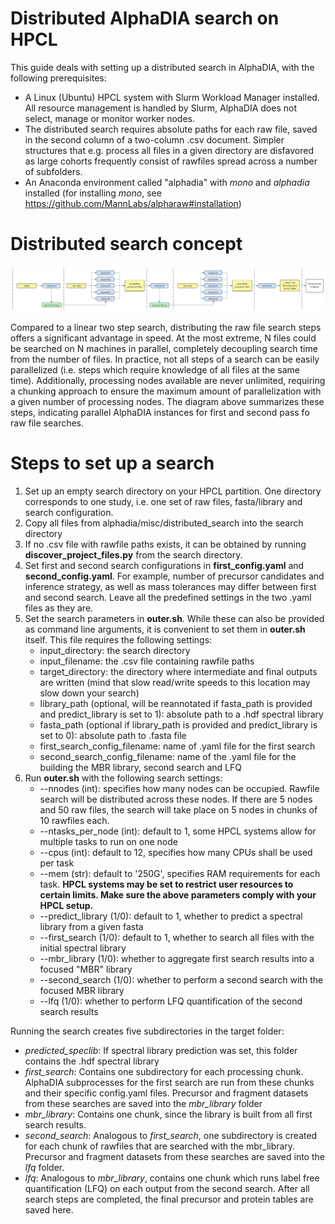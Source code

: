 Distributed AlphaDIA search on HPCL
=================================================

This guide deals with setting up a distributed search in AlphaDIA, with the following prerequisites:
- A Linux (Ubuntu) HPCL system with Slurm Workload Manager installed. All resource management is handled by Slurm, AlphaDIA does not select, manage or monitor worker nodes.
- The distributed search requires absolute paths for each raw file, saved in the second column of a two-column .csv document. Simpler structures that e.g. process all files in a given directory are disfavored as large cohorts frequently consist of rawfiles spread across a number of subfolders.
- An Anaconda environment called "alphadia" with _mono_ and _alphadia_ installed (for installing _mono_, see https://github.com/MannLabs/alpharaw#installation)

Distributed search concept
==========================

![Distributed_Search](../../assets/distributed_search_schematic.svg)

Compared to a linear two step search, distributing the raw file search steps offers a significant advantage in speed. At the most extreme, N files could be searched on N machines in parallel, completely decoupling search time from the number of files. In practice, not all steps of a search can be easily parallelized (i.e. steps which require knowledge of all files at the same time). Additionally, processing nodes available are never unlimited, requiring a chunking approach to ensure the maximum amount of parallelization with a given number of processing nodes. The diagram above summarizes these steps, indicating parallel AlphaDIA instances for first and second pass fo raw file searches.

Steps to set up a search
========================

1. Set up an empty search directory on your HPCL partition. One directory corresponds to one study, i.e. one set of raw files, fasta/library and search configuration.
2. Copy all files from alphadia/misc/distributed_search into the search directory
3. If no .csv file with rawfile paths exists, it can be obtained by running **discover_project_files.py** from the search directory.
4. Set first and second search configurations in **first_config.yaml** and **second_config.yaml**. For example, number of precursor candidates and inference strategy, as well as mass tolerances may differ between first and second search.
Leave all the predefined settings in the two .yaml files as they are.
5. Set the search parameters in **outer.sh**. While these can also be provided as command line arguments, it is convenient to set them in **outer.sh** itself. This file requires the following settings:
    - input_directory: the search directory
    - input_filename: the .csv file containing rawfile paths
    - target_directory: the directory where intermediate and final outputs are written (mind that slow read/write speeds to this location may slow down your search)
    - library_path (optional, will be reannotated if fasta_path is provided and predict_library is set to 1): absolute path to a .hdf spectral library
    - fasta_path (optional if library_path is provided and predict_library is set to 0): absolute path to .fasta file
    - first_search_config_filename: name of .yaml file for the first search
    - second_search_config_filename: name of the .yaml file for the building the MBR library, second search and LFQ
6. Run **outer.sh** with the following search settings:
    - --nnodes (int): specifies how many nodes can be occupied. Rawfile search will be distributed across these nodes. If there are 5 nodes and 50 raw files, the search will take place on 5 nodes in chunks of 10 rawfiles each.
    - --ntasks_per_node (int): default to 1, some HPCL systems allow for multiple tasks to run on one node
    - --cpus (int): default to 12, specifies how many CPUs shall be used per task
    - --mem (str): default to '250G', specifies RAM requirements for each task.
    **HPCL systems may be set to restrict user resources to certain limits. Make sure the above parameters comply with your HPCL setup.**
    - --predict_library (1/0): default to 1, whether to predict a spectral library from a given fasta
    - --first_search (1/0): default to 1, whether to search all files with the initial spectral library
    - --mbr_library (1/0): whether to aggregate first search results into a focused "MBR" library
    - --second_search (1/0): whether to perform a second search with the focused MBR library
    - --lfq (1/0): whether to perform LFQ quantification of the second search results

Running the search creates five subdirectories in the target folder:

- _predicted_speclib_: If spectral library prediction was set, this folder contains the .hdf spectral library
- _first_search_: Contains one subdirectory for each processing chunk. AlphaDIA subprocesses for the first search are run from these chunks and their specific config.yaml files. Precursor and fragment datasets from these searches are saved into the _mbr_library_ folder
- _mbr_library_: Contains one chunk, since the library is built from all first search results.
- _second_search_: Analogous to _first_search_, one subdirectory is created for each chunk of rawfiles that are searched with the mbr_library. Precursor and fragment datasets from these searches are saved into the _lfq_ folder.
- _lfq_: Analogous to _mbr_library_, contains one chunk which runs label free quantification (LFQ) on each output from the second search. After all search steps are completed, the final precursor and protein tables are saved here.
